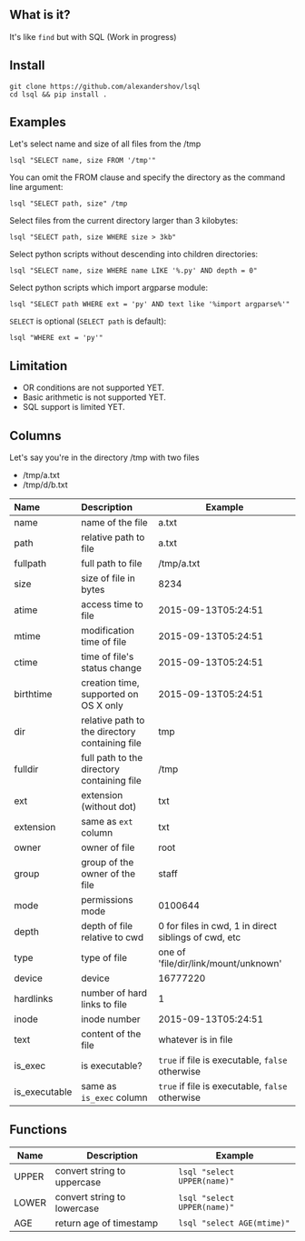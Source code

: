 ## What is it?
It's like `find` but with SQL (Work in progress)

## Install
```shell
git clone https://github.com/alexandershov/lsql
cd lsql && pip install .
```

## Examples
Let's select name and size of all files from the /tmp
```shell
lsql "SELECT name, size FROM '/tmp'"
```

You can omit the FROM clause and specify the directory as the command line argument:
```shell
lsql "SELECT path, size" /tmp
```

Select files from the current directory larger than 3 kilobytes:
```shell
lsql "SELECT path, size WHERE size > 3kb"
```

Select python scripts without descending into children directories:
```shell
lsql "SELECT name, size WHERE name LIKE '%.py' AND depth = 0"
```

Select python scripts which import argparse module:
```shell
lsql "SELECT path WHERE ext = 'py' AND text like '%import argparse%'"
 ```
 
`SELECT` is optional (`SELECT path` is default):
```shell
lsql "WHERE ext = 'py'"
```
 
## Limitation
* OR conditions are not supported YET. 
* Basic arithmetic is not supported YET.
* SQL support is limited YET.
 
## Columns
Let's say you're in the directory /tmp with two files
* /tmp/a.txt
* /tmp/d/b.txt

| Name  | Description  | Example |
| :---- | :----------- | ----- |
| name | name of the file | a.txt |
| path | relative path to file | a.txt |
| fullpath | full path to file | /tmp/a.txt|
| size | size of file in bytes | 8234 |
| atime | access time to file | 2015-09-13T05:24:51 |
| mtime | modification time of file | 2015-09-13T05:24:51 |
| ctime | time of file's status change | 2015-09-13T05:24:51 |
| birthtime | creation time, supported on OS X only | 2015-09-13T05:24:51 |
| dir | relative path to the directory containing file| tmp |
| fulldir | full path to the directory containing file | /tmp |
| ext | extension (without dot) | txt |
| extension | same as `ext` column | txt |
| owner | owner of file | root |
| group | group of the owner of the file | staff |
| mode | permissions mode | 0100644 |
| depth | depth of file relative to cwd | 0 for files in cwd, 1 in direct siblings of cwd, etc|
| type | type of file | one of 'file/dir/link/mount/unknown' |
| device | device | 16777220 |
| hardlinks | number of hard links to file | 1 |
| inode | inode number | 2015-09-13T05:24:51 |
| text | content of the file | whatever is in file |
| is_exec | is executable? | `true` if file is executable, `false` otherwise |
| is_executable | same as `is_exec` column | `true` if file is executable, `false` otherwise |

## Functions
| Name  | Description  | Example |
| ----  | -----------  | ------- |
| UPPER | convert string to uppercase | `lsql "select UPPER(name)"` |
| LOWER | convert string to lowercase | `lsql "select UPPER(name)"` | 
| AGE | return age of timestamp | `lsql "select AGE(mtime)"` |
